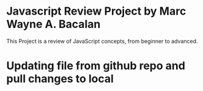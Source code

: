 # Javascript Review Project by Marc Wayne A. Bacalan
This Project is a review of JavaScript concepts, from beginner to advanced.

# Updating file from github repo and pull changes to local